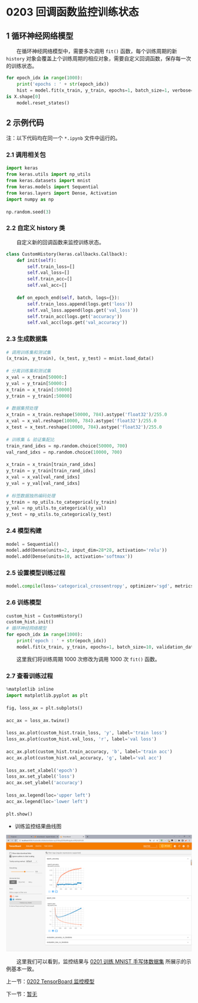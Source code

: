 # 0203 回调函数监控训练状态

## 1 循环神经网络模型

&emsp;&emsp;在循环神经网络模型中，需要多次调用 `fit()` 函数，每个训练周期的新 `history` 对象会覆盖上个训练周期的相应对象，需要自定义回调函数，保存每一次的训练状态。

```python
for epoch_idx in range(1000):
    print('epochs : ' + str(epoch_idx))
    hist = model.fit(x_train, y_train, epochs=1, batch_size=1, verbose=2, shuffle=False)
is X.shape[0]
	model.reset_states()
```



## 2 示例代码

注：以下代码均在同一个 `*.ipynb` 文件中运行的。

### 2.1 调用相关包

```python
import keras
from keras.utils import np_utils
from keras.datasets import mnist
from keras.models import Sequential
from keras.layers import Dense, Activation
import numpy as np

np.random.seed(3)
```

### 2.2 自定义 history 类

&emsp;&emsp;自定义新的回调函数来监控训练状态。

```python
class CustomHistory(keras.callbacks.Callback):
    def init(self):
        self.train_loss=[]
        self.val_loss=[]
        self.train_acc=[]
        self.val_acc=[]
        
    def on_epoch_end(self, batch, logs={}):
        self.train_loss.append(logs.get('loss'))
        self.val_loss.append(logs.get('val_loss'))
        self.train_acc(logs.get('accuracy'))
        self.val_acc(logs.get('val_accuracy'))
```

### 2.3 生成数据集

```python
# 调用训练集和测试集
(x_train, y_train), (x_test, y_test) = mnist.load_data()

# 分离训练集和测试集
x_val = x_train[50000:]
y_val = y_train[50000:]
x_train = x_train[:50000]
y_train = y_train[:50000]

# 数据集预处理
x_train = x_train.reshape(50000, 784).astype('float32')/255.0
x_val = x_val.reshape(10000, 784).astype('float32')/255.0
x_test = x_test.reshape(10000, 784).astype('float32')/255.0

# 训练集 & 验证集配比
train_rand_idxs = np.random.choice(50000, 700)
val_rand_idxs = np.random.choice(10000, 700)

x_train = x_train[train_rand_idxs]
y_train = y_train[train_rand_idxs]
x_val = x_val[val_rand_idxs]
y_val = y_val[val_rand_idxs]

# 标签数据独热编码处理
y_train = np_utils.to_categorical(y_train)
y_val = np_utils.to_categorical(y_val)
y_test = np_utils.to_categorical(y_test)
```

### 2.4 模型构建

```python
model = Sequential()
model.add(Dense(units=2, input_dim=28*28, activation='relu'))
model.add(Dense(units=10, activation='softmax'))
```

### 2.5 设置模型训练过程

```python
model.compile(loss='categorical_crossentropy', optimizer='sgd', metrics=['accuracy'])
```

### 2.6 训练模型

```python
custom_hist = CustomHistory()
custom_hist.init()
# 循环神经网络模型
for epoch_idx in range(1000):
    print('epoch : ' + str(epoch_idx))
    model.fit(x_train, y_train, epochs=1, batch_size=10, validation_data=(x_val, y_val), callbacks=[custom_hist])
```

&emsp;&emsp;这里我们将训练周期 1000 次修改为调用 1000 次 `fit()` 函数。

### 2.7 查看训练过程

```python
%matplotlib inline
import matplotlib.pyplot as plt

fig, loss_ax = plt.subplots()

acc_ax = loss_ax.twinx()

loss_ax.plot(custom_hist.train_loss, 'y', label='train loss')
loss_ax.plot(custom_hist.val_loss, 'r', label='val loss')

acc_ax.plot(custom_hist.train_accuracy, 'b', label='train acc')
acc_ax.plot(custom_hist.val_accuracy, 'g', label='val acc')

loss_ax.set_xlabel('epoch')
loss_ax.set_ylabel('loss')
acc_ax.set_ylabel('accuracy')

loss_ax.legend(loc='upper left')
acc_ax.legend(loc='lower left')

plt.show()
```

- 训练监控结果曲线图

![image-20220912154033820](img/image-20220912110134769.png)

&emsp;&emsp;这里我们可以看到，监控结果与 [0201 训练 MNIST 手写体数据集](./0201训练MNIST手写体数据集.md) 所展示的示例基本一致。





上一节：[0202 TensorBoard 监控模型](./0202TensorBoard监控模型.md)

下一节：[暂无]()

